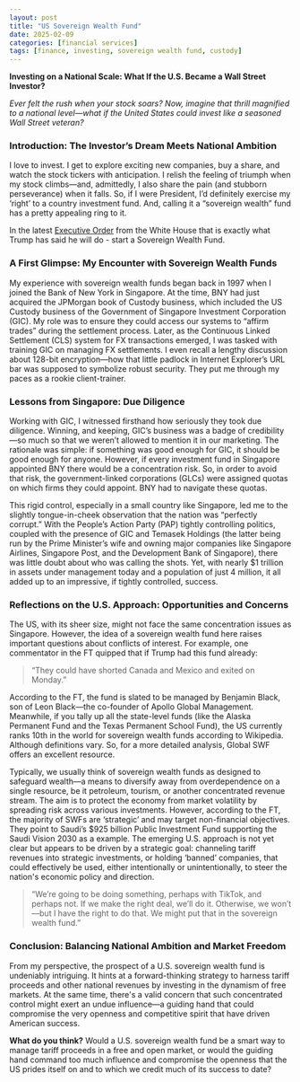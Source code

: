 ```yaml
---
layout: post
title: "US Sovereign Wealth Fund"
date: 2025-02-09
categories: [financial services]
tags: [finance, investing, sovereign wealth fund, custody]
---
```


**Investing on a National Scale: What If the U.S. Became a Wall Street Investor?**

*Ever felt the rush when your stock soars? Now, imagine that thrill magnified to a national level—what if the United States could invest like a seasoned Wall Street veteran?*

### Introduction: The Investor’s Dream Meets National Ambition

I love to invest. I get to explore exciting new companies, buy a share, and watch the stock tickers with anticipation. I relish the feeling of triumph when my stock climbs—and, admittedly, I also share the pain (and stubborn perseverance) when it falls. So, if I were President, I’d definitely exercise my ‘right’ to a country investment fund. And, calling it a “sovereign wealth” fund has a pretty appealing ring to it.

In the latest [Executive Order](https://www.whitehouse.gov/presidential-actions/2025/02/a-plan-for-establishing-a-united-states-sovereign-wealth-fund/) from the White House that is exactly what Trump has said he will do - start a Sovereign Wealth Fund.

### A First Glimpse: My Encounter with Sovereign Wealth Funds

My experience with sovereign wealth funds began back in 1997 when I joined the Bank of New York in Singapore. At the time, BNY had just acquired the JPMorgan book of Custody business, which included the US Custody business of the Government of Singapore Investment Corporation (GIC). My role was to ensure they could access our systems to “affirm trades” during the settlement process. Later, as the Continuous Linked Settlement (CLS) system for FX transactions emerged, I was tasked with training GIC on managing FX settlements. I even recall a lengthy discussion about 128-bit encryption—how that little padlock in Internet Explorer’s URL bar was supposed to symbolize robust security. They put me through my paces as a rookie client-trainer.

### Lessons from Singapore: Due Diligence

Working with GIC, I witnessed firsthand how seriously they took due diligence. Winning, and keeping, GIC’s business was a badge of credibility—so much so that we weren’t allowed to mention it in our marketing. The rationale was simple: if something was good enough for GIC, it should be good enough for anyone. However, if every investment fund in Singapore appointed BNY there would be a concentration risk. So, in order to avoid that risk, the government-linked corporations (GLCs) were assigned quotas on which firms they could appoint. BNY had to navigate these quotas.

This rigid control, especially in a small country like Singapore, led me to the slightly tongue-in-cheek observation that the nation was “perfectly corrupt.” With the People’s Action Party (PAP) tightly controlling politics, coupled with the presence of GIC and Temasek Holdings (the latter being run by the Prime Minister’s wife and owning major companies like Singapore Airlines, Singapore Post, and the Development Bank of Singapore), there was little doubt about who was calling the shots. Yet, with nearly $1 trillion in assets under management today and a population of just 4 million, it all added up to an impressive, if tightly controlled, success.

### Reflections on the U.S. Approach: Opportunities and Concerns

The US, with its sheer size, might not face the same concentration issues as Singapore. However, the idea of a sovereign wealth fund here raises important questions about conflicts of interest. For example, one commentator in the FT quipped that if Trump had this fund already:  
> “They could have shorted Canada and Mexico and exited on Monday.”  

According to the FT, the fund is slated to be managed by Benjamin Black, son of Leon Black—the co-founder of Apollo Global Management. Meanwhile, if you tally up all the state-level funds (like the Alaska Permanent Fund and the Texas Permanent School Fund), the US currently ranks 10th in the world for sovereign wealth funds according to Wikipedia. Although definitions vary. So, for a more detailed analysis, Global SWF offers an excellent resource.

Typically, we usually think of sovereign wealth funds as designed to safeguard wealth—a means to diversify away from overdependence on a single resource, be it petroleum, tourism, or another concentrated revenue stream. The aim is to protect the economy from market volatility by spreading risk across various investments. However, according to the FT, the majority of SWFs are ‘strategic’ and may target non-financial objectives. They point to Saudi’s $925 billion Public Investment Fund supporting the Saudi Vision 2030 as a example. The emerging U.S. approach is not yet clear but appears to be driven by a strategic goal: channeling tariff revenues into strategic investments, or holding ‘banned’ companies, that could effectively be used, either intentionally or unintentionally, to steer the nation's economic policy and direction.
  
> “We’re going to be doing something, perhaps with TikTok, and perhaps not. If we make the right deal, we’ll do it. Otherwise, we won’t—but I have the right to do that. We might put that in the sovereign wealth fund.”  

### Conclusion: Balancing National Ambition and Market Freedom

From my perspective, the prospect of a U.S. sovereign wealth fund is undeniably intriguing. It hints at a forward-thinking strategy to harness tariff proceeds and other national revenues by investing in the dynamism of free markets. At the same time, there's a valid concern that such concentrated control might exert an undue influence—a guiding hand that could compromise the very openness and competitive spirit that have driven American success.

**What do you think?** Would a U.S. sovereign wealth fund be a smart way to manage tariff proceeds in a free and open market, or would the guiding hand command too much influence and compromise the openness that the US prides itself on and to which we credit much of its success to date?
